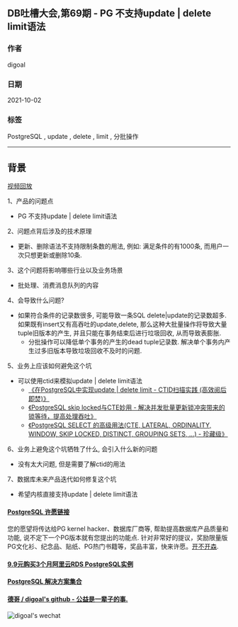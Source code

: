 ## DB吐槽大会,第69期 - PG 不支持update | delete limit语法  
  
### 作者  
digoal  
  
### 日期  
2021-10-02  
  
### 标签  
PostgreSQL , update , delete , limit , 分批操作   
  
----  
  
## 背景  
[视频回放]()  
  
1、产品的问题点  
- PG 不支持update | delete limit语法    
  
2、问题点背后涉及的技术原理  
- 更新、删除语法不支持限制条数的用法, 例如: 满足条件的有1000条, 而用户一次只想更新或删除10条.   
  
3、这个问题将影响哪些行业以及业务场景  
- 批处理、消费消息队列的内容  
  
4、会导致什么问题?  
- 如果符合条件的记录数很多, 可能导致一条SQL delete|update的记录数超多. 如果既有insert又有高吞吐的update,delete, 那么这种大批量操作将导致大量tuple旧版本的产生, 并且只能在事务结束后进行垃圾回收, 从而导致表膨胀.  
    - 分批操作可以降低单个事务的产生的dead tuple记录数. 解决单个事务内产生过多旧版本导致垃圾回收不及时的问题.     
  
5、业务上应该如何避免这个坑  
- 可以使用ctid来模拟update | delete limit语法   
    - [《在PostgreSQL中实现update | delete limit - CTID扫描实践  (高效阅后即焚)》](../201608/20160827_01.md)    
    - [《PostgreSQL skip locked与CTE妙用 - 解决并发批量更新锁冲突带来的锁等待，提高处理吞吐》](../201803/20180314_03.md)    
    - [《PostgreSQL SELECT 的高级用法(CTE, LATERAL, ORDINALITY, WINDOW, SKIP LOCKED, DISTINCT, GROUPING SETS, ...) - 珍藏级》](../201802/20180226_05.md)    
  
6、业务上避免这个坑牺牲了什么, 会引入什么新的问题  
- 没有太大问题, 但是需要了解ctid的用法    
  
7、数据库未来产品迭代如何修复这个坑  
- 希望内核直接支持update | delete limit语法   
    
  
  
#### [PostgreSQL 许愿链接](https://github.com/digoal/blog/issues/76 "269ac3d1c492e938c0191101c7238216")
您的愿望将传达给PG kernel hacker、数据库厂商等, 帮助提高数据库产品质量和功能, 说不定下一个PG版本就有您提出的功能点. 针对非常好的提议，奖励限量版PG文化衫、纪念品、贴纸、PG热门书籍等，奖品丰富，快来许愿。[开不开森](https://github.com/digoal/blog/issues/76 "269ac3d1c492e938c0191101c7238216").  
  
  
#### [9.9元购买3个月阿里云RDS PostgreSQL实例](https://www.aliyun.com/database/postgresqlactivity "57258f76c37864c6e6d23383d05714ea")
  
  
#### [PostgreSQL 解决方案集合](https://yq.aliyun.com/topic/118 "40cff096e9ed7122c512b35d8561d9c8")
  
  
#### [德哥 / digoal's github - 公益是一辈子的事.](https://github.com/digoal/blog/blob/master/README.md "22709685feb7cab07d30f30387f0a9ae")
  
  
![digoal's wechat](../pic/digoal_weixin.jpg "f7ad92eeba24523fd47a6e1a0e691b59")
  
